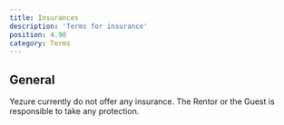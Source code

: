 ```yaml
---
title: Insurances
description: 'Terms for insurance'
position: 4.90
category: Terms
---
```


## General
Yezure currently do not offer any insurance. The Rentor or the Guest is responsible to take any protection.